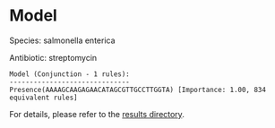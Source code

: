 
# Model

Species: salmonella enterica

Antibiotic: streptomycin

```
Model (Conjunction - 1 rules):
------------------------------
Presence(AAAAGCAAGAGAACATAGCGTTGCCTTGGTA) [Importance: 1.00, 834 equivalent rules]

```

For details, please refer to the [results directory](../../../../../results/scm_b/salmonella+enterica/streptomycin/repeat_0/).

